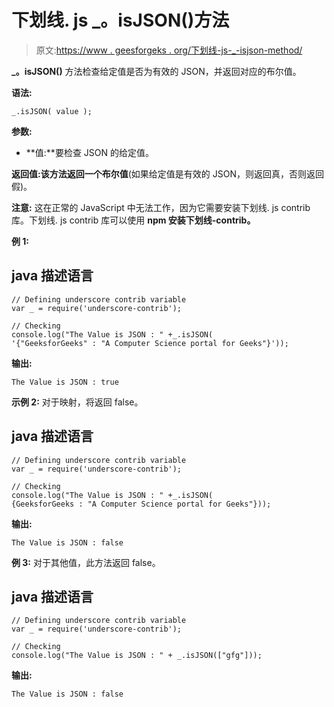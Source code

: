 # 下划线. js _。isJSON()方法

> 原文:[https://www . geesforgeks . org/下划线-js-_-isjson-method/](https://www.geeksforgeeks.org/underscore-js-_-isjson-method/)

**_。isJSON()** 方法检查给定值是否为有效的 JSON，并返回对应的布尔值。

**语法:**

```
_.isJSON( value );
```

**参数:**

*   **值:**要检查 JSON 的给定值。

**返回值:**该方法返回一个**布尔值**(如果给定值是有效的 JSON，则返回真，否则返回假)。

**注意:** 这在正常的 JavaScript 中无法工作，因为它需要安装下划线. js contrib 库。下划线. js contrib 库可以使用 **npm 安装下划线-contrib。**

**例 1:**

## java 描述语言

```
// Defining underscore contrib variable
var _ = require('underscore-contrib'); 

// Checking
console.log("The Value is JSON : " +_.isJSON(
'{"GeeksforGeeks" : "A Computer Science portal for Geeks"}'));
```

**输出:**

```
The Value is JSON : true
```

**示例 2:** 对于映射，将返回 false。

## java 描述语言

```
// Defining underscore contrib variable
var _ = require('underscore-contrib'); 

// Checking
console.log("The Value is JSON : " +_.isJSON(
{GeeksforGeeks : "A Computer Science portal for Geeks"}));
```

**输出:**

```
The Value is JSON : false
```

**例 3:** 对于其他值，此方法返回 false。

## java 描述语言

```
// Defining underscore contrib variable
var _ = require('underscore-contrib'); 

// Checking
console.log("The Value is JSON : " + _.isJSON(["gfg"]));
```

**输出:**

```
The Value is JSON : false
```